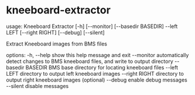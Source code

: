 # kneeboard-extractor

usage: Kneeboard Extractor [-h] [--monitor] [--basedir BASEDIR] --left LEFT
                           [--right RIGHT] [--debug] [--silent]

Extract Kneeboard images from BMS files

options:
  -h, --help         show this help message and exit
  --monitor          automatically detect changes to BMS kneeboard files, and
                     write to output directory
  --basedir BASEDIR  BMS base directory for locating kneeboard files
  --left LEFT        directory to output left kneeboard images
  --right RIGHT      directory to output right kneeboard images (optional)
  --debug            enable debug messages
  --silent           disable messages

